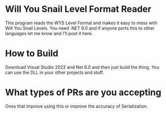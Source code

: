 # Will You Snail Level Format Reader
This program reads the WYS Level Format and makes it easy to mess with Will You Snail Levels.
You need .NET 6.0 and if anyone ports this to other languages let me know and I'll post it here.


# How to Build
Download Visual Studio 2022 and Net 6.0 and then just build the thing. You can use the DLL in your other projects and stuff.

# What types of PRs are you accepting
Ones that improve using this or improve the accuracy of Serialization.